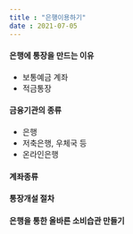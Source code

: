 ```yaml
---
title : "은행이용하기"
date : 2021-07-05
---
```

#### 은행에 통장을 만드는 이유
* 보통예금 계좌
* 적금통장
#### 금융기관의 종류
* 은행
* 저축은행, 우체국 등
* 온라인은행
#### 계좌종류

#### 통장개설 절차

#### 은행을 통한 올바른 소비습관 만들기
